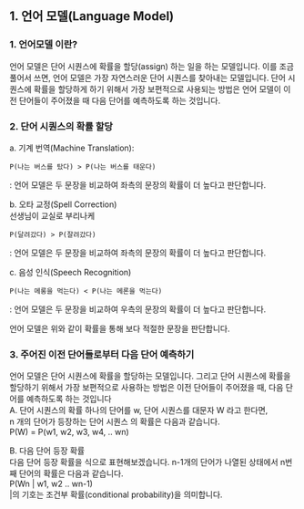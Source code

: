 ## 1. 언어 모델(Language Model)
### 1. 언어모델 이란?  
언어 모델은 단어 시퀀스에 확률을 할당(assign) 하는 일을 하는 모델입니다. 이를 조금 풀어서 쓰면, 언어 모델은 가장 자연스러운 단어 시퀀스를 찾아내는 모델입니다. 단어 시퀀스에 확률을 할당하게 하기 위해서 가장 보편적으로 사용되는 방법은 언어 모델이 이전 단어들이 주어졌을 때 다음 단어를 예측하도록 하는 것입니다.

### 2. 단어 시퀀스의 확률 할당
a. 기계 번역(Machine Translation):  
```
P(나는 버스를 탔다) > P(나는 버스를 태운다)  
```
: 언어 모델은 두 문장을 비교하여 좌측의 문장의 확률이 더 높다고 판단합니다.

b. 오타 교정(Spell Correction)  
선생님이 교실로 부리나케  
```
P(달려갔다) > P(잘려갔다)  
```
: 언어 모델은 두 문장을 비교하여 좌측의 문장의 확률이 더 높다고 판단합니다.

c. 음성 인식(Speech Recognition)
```
P(나는 메롱을 먹는다) < P(나는 메론을 먹는다)
```
: 언어 모델은 두 문장을 비교하여 우측의 문장의 확률이 더 높다고 판단합니다.

언어 모델은 위와 같이 확률을 통해 보다 적절한 문장을 판단합니다.

### 3. 주어진 이전 단어들로부터 다음 단어 예측하기
언어 모델은 단어 시퀀스에 확률을 할당하는 모델입니다. 그리고 단어 시퀀스에 확률을 할당하기 위해서 가장 보편적으로 사용하는 방법은 이전 단어들이 주어졌을 때, 다음 단어를 예측하도록 하는 것입니다  
A. 단어 시퀀스의 확률 하나의 단어를 w, 단어 시퀀스를 대문자 W 라고 한다면,  
n 개의 단어가 등장하는 단어 시퀀스 의 확률은 다음과 같습니다.  
P(W) = P(w1, w2, w3, w4, .. wn)  

B. 다음 단어 등장 확률  
다음 단어 등장 확률을 식으로 표현해보겠습니다. n-1개의 단어가 나열된 상태에서 n번째 단어의 확률은 다음과 같습니다.  
P(Wn | w1, w2 .. wn-1)  
|의 기호는 조건부 확률(conditional probability)을 의미합니다.  
